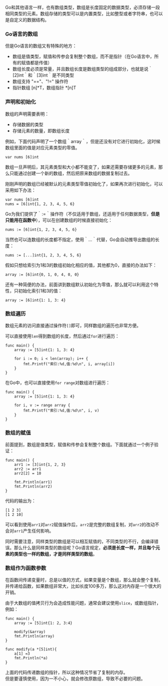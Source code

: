 Go和其他语言一样，也有数组类型，数组是长度固定的数据类型，必须存储一段相同类型的元素。数组存储的类型可以是内置类型，比如整型或者字符串，也可以是自定义的数据结构。



### Go语言的数组
但是Go语言的数组又有特殊的地方：

- 数组是值类型，赋值和传参会复制整个数组，⽽不是指针（在Go语言中，所有的赋值都是传值）
- 数组⻓度必须是常量，并且数组长度是数组类型的组成部分，也就是说｀[2]int｀和｀[3]int｀是不同类型  
- 数组⽀持 "=="、"!=" 操作符
- 指针数组 [n]*T，数组指针 *[n]T



### 声明和初始化

数组的声明需要表明：  

- 存储数据的类型  
- 存储元素的数量，即数组长度    

例如，下面代码声明了一个数组｀array｀，但是还没有对它进行初始化，这时候数组里面的值是对应元素类型的零值。
   
    var nums [6]int


数组一旦声明后，其元素类型和大小都不能变了，如果还需要存储更多的元素，那么只能通过创建一个新的数组，然后把原来数组的数据复制过去。

刚刚声明的数组已经被默认的元素类型零值初始化了，如果再次进行初始化，可以采用如下办法：

	var nums [6]int
	nums = [6]int{1, 2, 3, 4, 5, 6}

Go为我们提供了｀:=｀操作符（不仅适用于数组，还适用于任何数据类型，**但是只能用在函数中**），可以在创建数组的时候直接初始化：

	nums := [6]int{1, 2, 3, 4, 5, 6}

当然也可以连数组的长度都不指定，使用｀...｀代替，Go会自动推导出数组的长度：

	nums := [...]int{1, 2, 3, 4, 5, 6}

假如只想给索引为1和3的数组初始化相应的值，其他都为0，直接的办法如下：

	array := [6]int{0, 1, 0, 4, 0, 0}
	
还有一种简便的办法，前面讲到数组默认初始化为零值，那么就可以利用这个特性，只初始化索引1和3的值：

	array := [6]int{1: 1, 3: 4}



### 数组遍历

数组元素的访问直接通过操作符`[]`即可，同样数组的遍历也非常方便。

可以直接使用`len`得到数组的长度，然后通过`for`进行遍历：

	func main() {
		array := [5]int{1: 1, 3: 4}
	
		for i := 0; i < len(array); i++ {
			fmt.Printf("索引:%d,值:%d\n", i, array[i])
		}
	}

在Go中，也可以直接使用`for range`对数组进行遍历：

	func main() {
		array := [5]int{1: 1, 3: 4}
		
		for i, v := range array {
			fmt.Printf("索引:%d,值:%d\n", i, v)
		}
	}



### 数组的赋值

前面提到，数组是值类型，赋值和传参会复制整个数组。下面就通过一个例子验证：

	func main() {
    	arr1 := [3]int{1, 2, 3}
	    arr2 := arr1
    	arr2[2] = 10

	    fmt.Println(arr1)
    	fmt.Println(arr2)
	}

代码的输出为：

	[1 2 3]
	[1 2 10]

可以看到使用`arr1`对`arr2`赋值操作后，`arr2`是完整的数组复制，对`arr2`的改动不会对`arr1`产生任何影响。

同时需要注意，同样类型的数组是可以相互赋值的，不同类型的不行，会编译错误。那么什么是同样类型的数组呢？Go语言规定，**必须是长度一样，并且每个元素的类型也一样的数组，才是同样类型的数组**。



### 数组作为函数参数

在函数间传递变量时，总是以值的方式，如果变量是个数组，那么就会整个复制，并传递给函数，如果数组非常大，比如长度100多万，那么这对内存是一个很大的开销。

由于大数组的值拷⻉⾏为会造成性能问题，通常会建议使⽤`slice`，或数组指针，例如：

	func main() {
		array := [5]int{1: 2, 3:4}
	
		modify(&array)
		fmt.Println(array)
	}

	func modify(a *[5]int){
		a[1] =3
		fmt.Println(*a)
	}

上面的代码传递数组的指针，所以这种情况节省了复制的内存。  
但是要谨慎使用，因为一不小心，就会修改原数组，导致不必要的问题。

